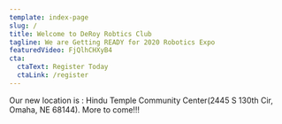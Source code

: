 ```yaml
---
template: index-page
slug: /
title: Welcome to DeRoy Robtics Club
tagline: We are Getting READY for 2020 Robotics Expo
featuredVideo: FjQlhCHXyB4
cta:
  ctaText: Register Today
  ctaLink: /register
---
```

Our new location is : Hindu Temple Community Center(2445 S 130th Cir, Omaha, NE 68144). More to come!!!